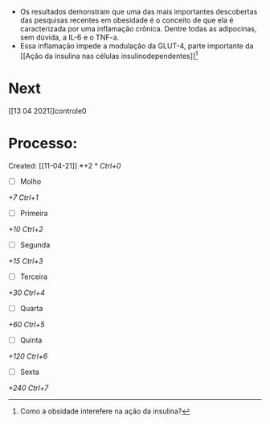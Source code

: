 + Os resultados demonstram que uma das mais importantes descobertas das pesquisas recentes em obesidade é o conceito de que ela é caracterizada por uma inflamação crônica. Dentre todas as adipocinas, sem dúvida, a IL-6 e o TNF-a.
+ Essa inflamação impede a modulação da GLUT-4, parte importante da [[Ação da insulina nas células insulinodependentes]][^26376]

[^26376]: Como a obsidade interefere na ação da insulina?

# Next
[[13 04 2021]]controle0
# Processo:
Created: [[11-04-21]]
*+2 *  *Ctrl+0*
- [ ] Molho  

*+7*  *Ctrl+1*

- [ ] Primeira 

*+10*  *Ctrl+2*

- [ ] Segunda

*+15*  *Ctrl+3*

- [ ] Terceira 

*+30*  *Ctrl+4*

- [ ] Quarta 

*+60*  *Ctrl+5*

- [ ] Quinta 

*+120*  *Ctrl+6*

- [ ] Sexta 

*+240*  *Ctrl+7*
